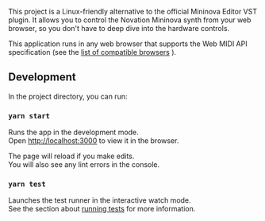 This project is a Linux-friendly alternative to the official Mininova Editor VST plugin.
It allows you to control the Novation Mininova synth from your web browser, so you don't
have to deep dive into the hardware controls.

This application runs in any web browser that supports the Web MIDI API specification (see the
[list of compatible browsers](https://developer.mozilla.org/en-US/docs/Web/API/MIDIAccess#Browser_compatibility)
).

## Development

In the project directory, you can run:

### `yarn start`

Runs the app in the development mode.<br />
Open [http://localhost:3000](http://localhost:3000) to view it in the browser.

The page will reload if you make edits.<br />
You will also see any lint errors in the console.

### `yarn test`

Launches the test runner in the interactive watch mode.<br />
See the section about [running tests](https://facebook.github.io/create-react-app/docs/running-tests) for more information.
